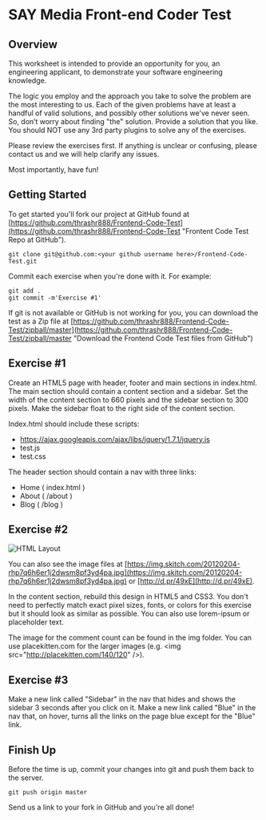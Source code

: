 SAY Media Front-end Coder Test
==============================

Overview
--------

This worksheet is intended to provide an opportunity for you, an engineering applicant, to demonstrate your software engineering knowledge.

The logic you employ and the approach you take to solve the problem are the most interesting to us. Each of the given problems have at least a handful of valid solutions, and possibly other solutions weʼve never seen. So, donʼt worry about finding "the" solution. Provide a solution that you like. You should NOT use any 3rd party plugins to solve any of the exercises.

Please review the exercises first. If anything is unclear or confusing, please contact us and we will help clarify any issues.

Most importantly, have fun! 

Getting Started
---------------
To get started you'll fork our project at GitHub found at [https://github.com/thrashr888/Frontend-Code-Test](https://github.com/thrashr888/Frontend-Code-Test "Frontent Code Test Repo at GitHub").

    git clone git@github.com:<your github username here>/Frontend-Code-Test.git

Commit each exercise when you're done with it. For example:

    git add .
    git commit -m'Exercise #1'

If git is not available or GitHub is not working for you, you can download the test as a Zip file at [https://github.com/thrashr888/Frontend-Code-Test/zipball/master](https://github.com/thrashr888/Frontend-Code-Test/zipball/master "Download the Frontend Code Test files from GitHub")

Exercise #1
-----------
Create an HTML5 page with header, footer and main sections in index.html. The main section should contain a content section and a sidebar. Set the width of the content section to 660 pixels and the sidebar section to 300 pixels. Make the sidebar float to the right side of the content section.

Index.html should include these scripts:

- https://ajax.googleapis.com/ajax/libs/jquery/1.7.1/jquery.js
- test.js
- test.css

The header section should contain a nav with three links:

- Home ( index.html )
- About ( /about )
- Blog ( /blog )
    
Exercise #2
-----------
![HTML Layout](https://img.skitch.com/20120204-rhp7q6h6er1j2dwsm8pf3yd4pa.jpg "HTML Layout")

You can also see the image files at [https://img.skitch.com/20120204-rhp7q6h6er1j2dwsm8pf3yd4pa.jpg](https://img.skitch.com/20120204-rhp7q6h6er1j2dwsm8pf3yd4pa.jpg) or [http://d.pr/49xE](http://d.pr/49xE).

In the content section, rebuild this design in HTML5 and CSS3. You don't need to perfectly match exact pixel sizes, fonts, or colors for this exercise but it should look as similar as possible. You can also use lorem-ipsum or placeholder text.

The image for the comment count can be found in the img folder. You can use placekitten.com for the larger images (e.g. &lt;img src=&quot;http://placekitten.com/140/120&quot; /&gt;).

Exercise #3
-----------
Make a new link called "Sidebar" in the nav that hides and shows the sidebar 3 seconds after you click on it. Make a new link called "Blue" in the nav that, on hover, turns all the links on the page blue except for the "Blue" link.

Finish Up
---------
Before the time is up, commit your changes into git and push them back to the server.

    git push origin master

Send us a link to your fork in GitHub and you're all done!
